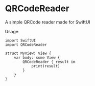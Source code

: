 # QRCodeReader

A simple QRCode reader made for SwiftUI

Usage:
```
import SwiftUI
import QRCodeReader

struct MyView: View {
    var body: some View {
        QRCodeReader { result in
            print(result)
        }
    }
}
```
